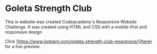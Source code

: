 # Goleta Strength Club

This is website was created Codeacademy's Responsive Website Challenge.  It was created using HTML and CSS with a mobile-first and responsive design

Click [https://www.jonhayjr.com/goleta-strength-club-responsive/](here) for a live preview.